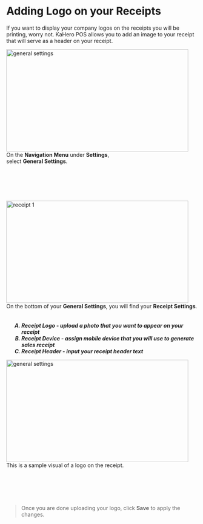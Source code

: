 # **Adding Logo on your Receipts**

If you want to display your company logos on the receipts you will be printing, worry not. KaHero POS allows you to add an image to your receipt that will serve as a header on your receipt.

<p><img src="_content/_setup/1.png" alt="general settings" width="480" height="270" style="float:left; margin-right:1rem"><br><br><br>On the <b>Navigation Menu</b> under <b>Settings</b>,<br>select <b>General Settings</b>.</p>

<br><br><br><br>

<p><img src="_content/_setup/7.png" alt="receipt 1" width="480" height="270" style="float:left; margin-right:1rem"><br><br>On the bottom of your <b>General Settings</b>, you will find your <b>Receipt Settings</b>.
<h5>
<ol type="A" style="float:left; margin-left:1rem">
<li><b>Receipt Logo</b> - upload a photo that you want to appear on your receipt</li>
<li><b>Receipt Device</b> - assign mobile device that you will use to generate<br>sales receipt</li>
<li><b>Receipt Header</b> - input your receipt header text</li>
</ol>
</h5></p>

<br><br><br><br><br>

<p><img src="_content/1.jpg" alt="general settings" width="480" height="270" style="float:left; margin-right:1rem"><br><br><br>This is a sample visual of a logo on the receipt.</p>

<br><br><br><br>

> Once you are done uploading your logo, click <b>Save</b> to apply the changes.